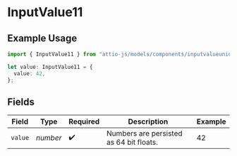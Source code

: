 # InputValue11

## Example Usage

```typescript
import { InputValue11 } from "attio-js/models/components/inputvalueunion.js";

let value: InputValue11 = {
  value: 42,
};
```

## Fields

| Field                                   | Type                                    | Required                                | Description                             | Example                                 |
| --------------------------------------- | --------------------------------------- | --------------------------------------- | --------------------------------------- | --------------------------------------- |
| `value`                                 | *number*                                | :heavy_check_mark:                      | Numbers are persisted as 64 bit floats. | 42                                      |